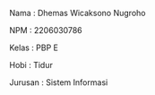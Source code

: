 Nama    : Dhemas Wicaksono Nugroho

NPM     : 2206030786

Kelas   : PBP E

Hobi    : Tidur

Jurusan : Sistem Informasi
